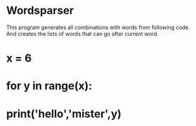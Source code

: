 # Wordsparser
This program generates all combinations with words from following code.
And creates the lists of words that can go after current word.

# x = 6
# for y in range(x):
#     print('hello','mister',y)
